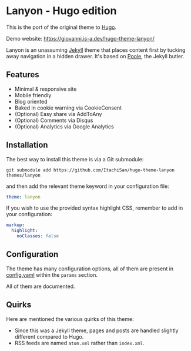 # Lanyon - Hugo edition

This is the port of the original theme to [Hugo](https://gohugo.io).

Demo website:
https://giovanni.is-a.dev/hugo-theme-lanyon/

Lanyon is an unassuming [Jekyll](http://jekyllrb.com) theme that places content
first by tucking away navigation in a hidden drawer.
It's based on [Poole](http://getpoole.com), the Jekyll butler.

## Features

- Minimal & responsive site
- Mobile friendly
- Blog oriented
- Baked in cookie warning via CookieConsent
- (Optional) Easy share via AddToAny
- (Optional) Comments via Disqus
- (Optional) Analytics via Google Analytics

## Installation

The best way to install this theme is via a Git submodule:
```console
git submodule add https://github.com/ItachiSan/hugo-theme-lanyon themes/lanyon
```
and then add the relevant theme keyword in your configuration file:
```yaml
theme: lanyon
```

If you wish to use the provided syntax highlight CSS, remember to add in your
configuration:
```yaml
markup:
  highlight:
    noClasses: false
```

## Configuration
The theme has many configuration options, all of them are present in
[config.yaml](config.yaml) within the `params` section.

All of them are documented.

## Quirks
Here are mentioned the various quirks of this theme:
* Since this was a Jekyll theme, pages and posts are handled slightly different compared to Hugo.
* RSS feeds are named `atom.xml` rather than `index.xml`.
